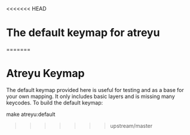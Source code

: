 <<<<<<< HEAD
# The default keymap for atreyu
=======
# Atreyu Keymap

The default keymap provided here is useful for testing and as a base
for your own mapping. It only includes basic layers and is missing many
keycodes. To build the default keymap:

make atreyu:default
>>>>>>> upstream/master
